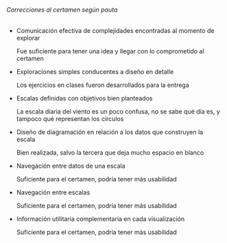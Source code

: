 ###### Correcciones al certamen según pauta

- Comunicación efectiva de complejidades encontradas al momento de explorar

  Fue suficiente para tener una idea y llegar con lo comprometido al certamen


- Exploraciones simples conducentes a diseño en detalle

  Los ejercicios en clases fueron desarrollados para la entrega


- Escalas definidas con objetivos bien planteados

  La escala diaria del viento es un poco confusa, no se sabe qué día es, y tampoco qué representan los círculos


- Diseño de diagramación en relación a los datos que construyen la escala

  Bien realizada, salvo la tercera que deja mucho espacio en blanco


- Navegación entre datos de una escala                                

  Suficiente para el certamen, podría tener más usabilidad


- Navegación entre escalas                                            

  Suficiente para el certamen, podría tener más usabilidad


- Información utilitaria complementaria en cada visualización  

  Suficiente para el certamen, podría tener más usabilidad
